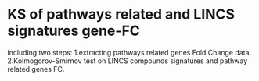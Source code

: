 # KS of pathways related and LINCS signatures gene-FC

including two steps:
1.extracting pathways related genes Fold Change data.
2.Kolmogorov-Smirnov test on LINCS compounds signatures and pathway related genes FC. 

